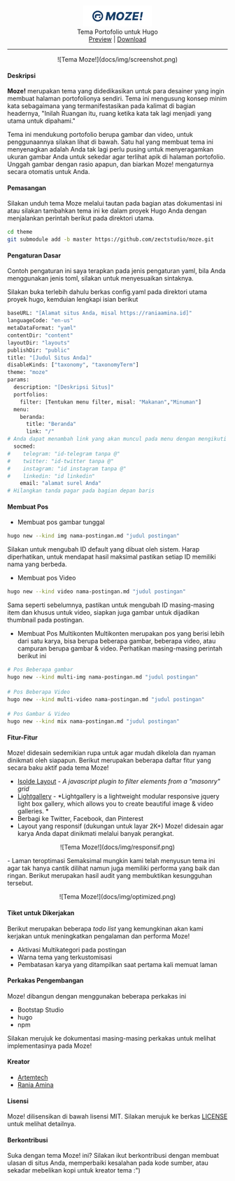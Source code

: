 <p align="center">
<img height="48" src="docs/img/moze.svg">
<br> Tema Portofolio untuk Hugo
<br>
<a href="https://ppoffice.github.io/hexo-theme-icarus/">Preview</a> |
<a href="https://github.com/zectstudio/moze/archive/master.zip">Download</a>
<br>
</p>

* * *
<p align="center"> 
![Tema Moze!](docs/img/screenshot.png)
</p>

#### Deskripsi 
**Moze!** merupakan tema yang didedikasikan untuk para desainer yang ingin membuat halaman portofolionya sendiri. Tema ini mengusung konsep minim kata sebagaimana yang termanifestasikan pada kalimat di bagian headernya, "Inilah Ruangan itu, ruang ketika kata tak lagi menjadi yang utama untuk dipahami."

Tema ini mendukung portofolio berupa gambar dan video, untuk penggunaannya silakan lihat di bawah. Satu hal yang membuat tema ini menyenagkan adalah Anda tak lagi perlu pusing untuk menyeragamkan ukuran gambar Anda untuk sekedar agar terlihat apik di halaman portofolio. Unggah gambar dengan rasio apapun, dan biarkan Moze! mengaturnya secara otomatis untuk Anda.

#### Pemasangan
Silakan unduh tema Moze melalui tautan pada bagian atas dokumentasi ini atau silakan tambahkan tema ini ke dalam proyek Hugo Anda dengan menjalankan perintah berikut pada direktori utama.

```bash
cd theme
git submodule add -b master https://github.com/zectstudio/moze.git
````

#### Pengaturan Dasar
Contoh pengaturan ini saya terapkan pada jenis pengaturan yaml, bila Anda menggunakan jenis toml, silakan untuk menyesuaikan sintaknya.

Silakan buka terlebih dahulu berkas config.yaml pada direktori utama proyek hugo, kemduian lengkapi isian berikut
```bash
baseURL: "[Alamat situs Anda, misal https://raniaamina.id]"
languageCode: "en-us"
metaDataFormat: "yaml"
contentDir: "content"
layoutDir: "layouts"
publishDir: "public"
title: "[Judul Situs Anda]"
disableKinds: ["taxonomy", "taxonomyTerm"]
theme: "moze"
params:
  description: "[Deskripsi Situs]"
  portfolios:
    filter: [Tentukan menu filter, misal: "Makanan","Minuman"]
  menu:
    beranda:
      title: "Beranda"
      link: "/"
# Anda dapat menambah link yang akan muncul pada menu dengan mengikuti format di atas
  socmed:
#    telegram: "id-telegram tanpa @"
#    twitter: "id-twitter tanpa @"
#    instagram: "id instagram tanpa @"
#    linkedin: "id linkedin"
    email: "alamat surel Anda"
# Hilangkan tanda pagar pada bagian depan baris
```
#### Membuat Pos 
- Membuat pos gambar tunggal
```bash
hugo new --kind img nama-postingan.md "judul postingan"
```
Silakan untuk mengubah ID default yang dibuat oleh sistem. Harap diperhatikan, untuk mendapat hasil maksimal pastikan setiap ID memiliki nama yang berbeda. 

- Membuat pos Video
```bash
hugo new --kind video nama-postingan.md "judul postingan"
```
Sama seperti sebelumnya, pastikan untuk mengubah ID masing-masing item dan khusus untuk video, siapkan juga gambar untuk dijadikan thumbnail pada postingan.

- Membuat Pos Multikonten
Multikonten merupakan pos yang berisi lebih dari satu karya, bisa berupa beberapa gambar, beberapa video, atau campuran berupa gambar & video. Perhatikan masing-masing perintah berikut ini
```bash
# Pos Beberapa gambar
hugo new --kind multi-img nama-postingan.md "judul postingan"

# Pos Beberapa Video
hugo new --kind multi-video nama-postingan.md "judul postingan"

# Pos Gambar & Video
hugo new --kind mix nama-postingan.md "judul postingan"
```

#### Fitur-Fitur
Moze! didesain sedemikian rupa untuk agar mudah dikelola dan nyaman dinikmati oleh siapapun. Berikut merupakan beberapa daftar fitur yang secara baku aktif pada tema Moze! 
- [Isolde Layout](https://github.com/TristanBlg/Isolde) - *A javascript plugin to filter elements from a "masonry" grid*
- [Lightgallery](http://sachinchoolur.github.io/lightGallery/) - *Lightgallery is a lightweight modular responsive jquery light box gallery, which allows you to create beautiful image & video galleries. *
- Berbagi ke Twitter, Facebook, dan Pinterest
- Layout yang responsif (dukungan untuk layar 2K+)
  Moze! didesain agar karya Anda dapat dinikmati melalui banyak perangkat. 
<p align="center"> 
![Tema Moze!](docs/img/responsif.png)
</p>
- Laman teroptimasi
 Semaksimal mungkin kami telah menyusun tema ini agar tak hanya cantik dilihat namun juga memiliki performa yang baik dan ringan. Berikut merupakan hasil audit yang membuktikan kesungguhan tersebut.
 <p align="center"> 
![Tema Moze!](docs/img/optimized.png)
</p>

#### Tiket untuk Dikerjakan
Berikut merupakan beberapa *todo list* yang kemungkinan akan kami kerjakan untuk meningkatkan pengalaman dan performa Moze!
- Aktivasi Multikategori pada postingan
- Warna tema yang terkustomisasi
- Pembatasan karya yang ditampilkan saat pertama kali memuat laman

#### Perkakas Pengembangan
Moze! dibangun dengan menggunakan beberapa perkakas ini
- Bootstap Studio
- hugo
- npm

Silakan merujuk ke dokumentasi masing-masing perkakas untuk melihat implementasinya pada Moze!

#### Kreator
- [Artemtech](http://github.com/artemtech)
- [Rania Amina](http://raniaamina.id)

#### Lisensi
Moze! dilisensikan di bawah lisensi MIT. Silakan merujuk ke berkas [LICENSE](LICENSE) untuk melihat detailnya.

#### Berkontribusi
Suka dengan tema Moze! ini? Silakan ikut berkontribusi dengan membuat ulasan di situs Anda, memperbaiki kesalahan pada kode sumber, atau sekadar mebelikan kopi untuk kreator tema :")